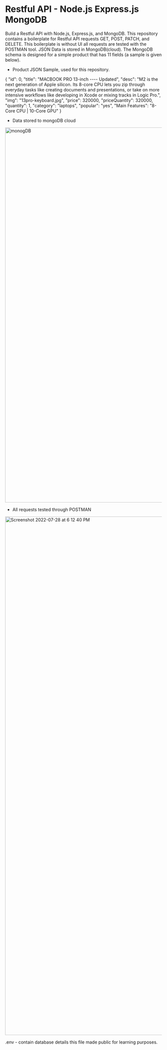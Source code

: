 # Restful API - Node.js Express.js MongoDB

Build a Restful API with Node.js, Express.js, and MongoDB. This repository contains a boilerplate for Restful API requests GET, POST, PATCH, and DELETE. This boilerplate is without UI all requests are tested with the POSTMAN tool. JSON Data is stored in MongoDB(cloud). The MongoDB schema is designed for a simple product that has 11 fields (a sample is given below).
 
 
 
 - Product JSON Sample, used for this repository.
 
  {
        "id": 0,
        "title": "MACBOOK PRO 13-inch ---- Updated",
        "desc": "M2 is the next generation of Apple silicon. Its 8-core CPU lets you zip through everyday tasks like creating documents and presentations,          or take on more intensive workflows like developing in Xcode or mixing tracks in Logic Pro.",
        "img": "13pro-keyboard.jpg",
        "price": 320000,
        "priceQuantity": 320000,
        "quantity": 1,
        "category": "laptops",
        "popular": "yes",
        "Main Features": "8-Core CPU | 10-Core GPU"
    }
    
  
    
  - Data stored to mongoDB cloud
  
 <img width="1207" alt="monogDB" src="https://user-images.githubusercontent.com/54082156/181512879-ec669146-93ae-4264-97e8-5a84a334ac31.png">

 
 - All requests tested through POSTMAN

 <img width="1669" alt="Screenshot 2022-07-28 at 6 12 40 PM" src="https://user-images.githubusercontent.com/54082156/181513701-48372b77-0ec6-4206-953c-a35237e40f87.png">

 
 
 .env - contain database details this file made public for learning purposes.
